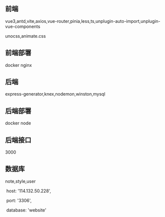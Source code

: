 ## 前端

vue3,antd,vite,axios,vue-router,pinia,less,ts,unplugin-auto-import,unplugin-vue-components

unocss,animate.css

## 前端部署

docker  nginx 

## 后端

express-generator,knex,nodemon,winston,mysql

## 后端部署

docker node

## 后端接口

3000

## 数据库

note,style,user

​    host: '114.132.50.228',

​    port: '3306',

​    database: 'website'
